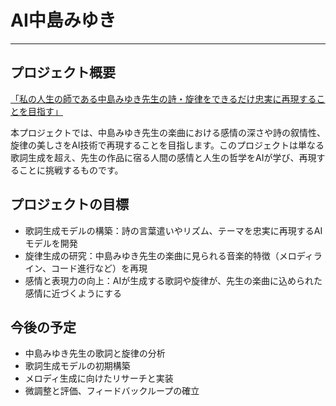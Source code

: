 # AI中島みゆき
----

## プロジェクト概要
<u>「私の人生の師である中島みゆき先生の詩・旋律をできるだけ忠実に再現することを目指す」</u>

本プロジェクトでは、中島みゆき先生の楽曲における感情の深さや詩の叙情性、旋律の美しさをAI技術で再現することを目指します。このプロジェクトは単なる歌詞生成を超え、先生の作品に宿る人間の感情と人生の哲学をAIが学び、再現することに挑戦するものです。

## プロジェクトの目標
- 歌詞生成モデルの構築：詩の言葉遣いやリズム、テーマを忠実に再現するAIモデルを開発
- 旋律生成の研究：中島みゆき先生の楽曲に見られる音楽的特徴（メロディライン、コード進行など）を再現
- 感情と表現力の向上：AIが生成する歌詞や旋律が、先生の楽曲に込められた感情に近づくようにする

## 今後の予定
- 中島みゆき先生の歌詞と旋律の分析
- 歌詞生成モデルの初期構築
- メロディ生成に向けたリサーチと実装
- 微調整と評価、フィードバックループの確立
